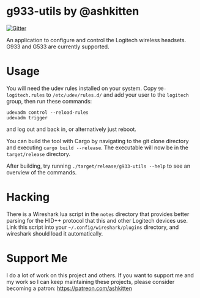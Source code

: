 # g933-utils by @ashkitten

[![Gitter](https://badges.gitter.im/g933-utils/Lobby.svg)](https://gitter.im/g933-utils/Lobby)

An application to configure and control the Logitech wireless headsets. G933 and
G533 are currently supported.

# Usage

You will need the udev rules installed on your system. Copy `90-logitech.rules` to `/etc/udev/rules.d/` and add your user to the `logitech` group, then run these commands:
```
udevadm control --reload-rules
udevadm trigger
```
and log out and back in, or alternatively just reboot.

You can build the tool with Cargo by navigating to the git clone directory and executing `cargo build --release`. The executable will now be in the `target/release` directory.

After building, try running `./target/release/g933-utils --help` to see an overview of the commands.

# Hacking

There is a Wireshark lua script in the `notes` directory that provides better parsing for the HID++ protocol that this and other Logitech devices use.  
Link this script into your `~/.config/wireshark/plugins` directory, and wireshark should load it automatically.

# Support Me

I do a lot of work on this project and others. If you want to support me and my work so I can keep maintaining these projects, please consider becoming a patron: https://patreon.com/ashkitten
